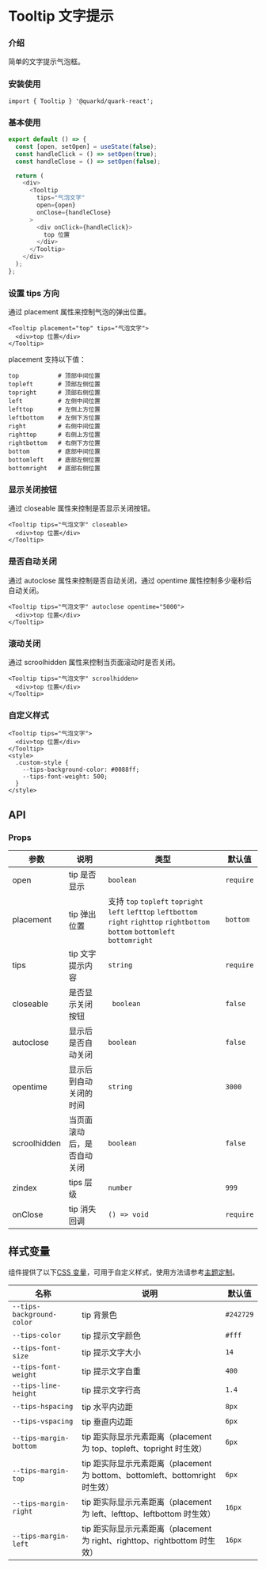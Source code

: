 # Tooltip 文字提示

### 介绍

简单的文字提示气泡框。

### 安装使用

```tsx
import { Tooltip } '@quarkd/quark-react';
```

### 基本使用

```js
export default () => {
  const [open, setOpen] = useState(false);
  const handleClick = () => setOpen(true);
  const handleClose = () => setOpen(false);

  return (
    <div>
      <Tooltip
        tips="气泡文字"
        open={open}
        onClose={handleClose}
      >
        <div onClick={handleClick}>
          top 位置
        </div>
      </Tooltip>
    </div>
  );
};
```

### 设置 tips 方向

通过 placement 属性来控制气泡的弹出位置。

```tsx
<Tooltip placement="top" tips="气泡文字">
  <div>top 位置</div>
</Tooltip>
```

placement 支持以下值：

```tsx
top           # 顶部中间位置
topleft       # 顶部左侧位置
topright      # 顶部右侧位置
left          # 左侧中间位置
lefttop       # 左侧上方位置
leftbottom    # 左侧下方位置
right         # 右侧中间位置
righttop      # 右侧上方位置
rightbottom   # 右侧下方位置
bottom        # 底部中间位置
bottomleft    # 底部左侧位置
bottomright   # 底部右侧位置
```

### 显示关闭按钮

通过 closeable 属性来控制是否显示关闭按钮。

```tsx
<Tooltip tips="气泡文字" closeable>
  <div>top 位置</div>
</Tooltip>
```

### 是否自动关闭

通过 autoclose 属性来控制是否自动关闭，通过 opentime 属性控制多少毫秒后自动关闭。

```tsx
<Tooltip tips="气泡文字" autoclose opentime="5000">
  <div>top 位置</div>
</Tooltip>
```

### 滚动关闭

通过 scroolhidden 属性来控制当页面滚动时是否关闭。

```tsx
<Tooltip tips="气泡文字" scroolhidden>
  <div>top 位置</div>
</Tooltip>
```

### 自定义样式

```tsx
<Tooltip tips="气泡文字">
  <div>top 位置</div>
</Tooltip>
<style>
  .custom-style {
    --tips-background-color: #0088ff;
    --tips-font-weight: 500;
  }
</style>
```

## API

### Props

| 参数         | 说明                       | 类型                                                                                                                               | 默认值    |
| ------------ | -------------------------- | ---------------------------------------------------------------------------------------------------------------------------------- | --------- |
| open         | tip 是否显示               | `boolean`                                                                                                                          | `require` |
| placement    | tip 弹出位置               | 支持 `top` `topleft` `topright` `left` `lefttop` `leftbottom` `right` `righttop` `rightbottom` `bottom` `bottomleft` `bottomright` | `bottom`  |
| tips         | tip 文字提示内容           | `string`                                                                                                                           | `require` |
| closeable    | 是否显示关闭按钮           | ` boolean`                                                                                                                         | `false`   |
| autoclose    | 显示后是否自动关闭         | `boolean`                                                                                                                          | `false`   |
| opentime     | 显示后到自动关闭的时间     | `string`                                                                                                                           | `3000`    |
| scroolhidden | 当页面滚动后，是否自动关闭 | `boolean`                                                                                                                          | `false`   |
| zindex       | tips 层级                  | `number`                                                                                                                           | `999`     |
| onClose      | tip 消失回调               | `() => void`                                                                                                                       | `require` |

## 样式变量

组件提供了以下[CSS 变量](https://developer.mozilla.org/zh-CN/docs/Web/CSS/Using_CSS_custom_properties)，可用于自定义样式，使用方法请参考[主题定制](#/zh-CN/guide/theme)。

| 名称                      | 说明                                                                          | 默认值    |
| ------------------------- | ----------------------------------------------------------------------------- | --------- |
| `--tips-background-color` | tip 背景色                                                                    | `#242729` |
| `--tips-color`            | tip 提示文字颜色                                                              | `#fff`    |
| `--tips-font-size`        | tip 提示文字大小                                                              | `14`      |
| `--tips-font-weight`      | tip 提示文字自重                                                              | `400`     |
| `--tips-line-height`      | tip 提示文字行高                                                              | `1.4`     |
| `--tips-hspacing`         | tip 水平内边距                                                                | `8px`     |
| `--tips-vspacing`         | tip 垂直内边距                                                                | `6px`     |
| `--tips-margin-bottom`    | tip 距实际显示元素距离（placement 为 top、topleft、topright 时生效）          | `6px`     |
| `--tips-margin-top`       | tip 距实际显示元素距离（placement 为 bottom、bottomleft、bottomright 时生效） | `6px`     |
| `--tips-margin-right`     | tip 距实际显示元素距离（placement 为 left、lefttop、leftbottom 时生效）       | `16px`    |
| `--tips-margin-left`      | tip 距实际显示元素距离（placement 为 right、righttop、rightbottom 时生效）    | `16px`    |
